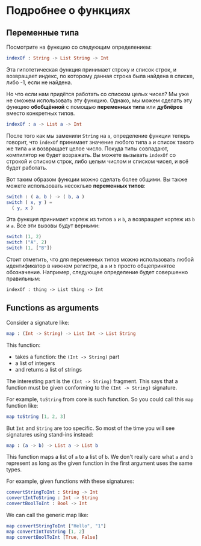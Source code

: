 # Подробнее о функциях

## Переменные типа

Посмотрите на функцию со следующим определением:

```elm
indexOf : String -> List String -> Int
```

Эта гипотетическая функция принимает строку и список строк, и возвращает индекс, по которому данная строка была найдена в списке, либо -1, если не найдена.

Но что если нам придётся работать со списком целых чисел? Мы уже не сможем использовать эту функцию. Однако, мы можем сделать эту функцию __обобщённой__ с помощью __переменных типа__ или __дублёров__ вместо конкретных типов.

```elm
indexOf : a -> List a -> Int
```

После того как мы заменили `String` на `a`, определение функции теперь говорит, что `indexOf` принимает значение любого типа `a` и список такого же типа `a` и возвращает целое число. Покуда типы совпадают, компилятор не будет возражать. Вы можете вызывать `indexOf` со строкой и списком строк, либо целым числом и списком чисел, и всё будет работать.

Вот таким образом функции можно сделать более общими. Вы также можете использовать несоклько __переменных типов__:

```elm
switch : ( a, b ) -> ( b, a )
switch ( x, y ) =
  ( y, x )
```

Эта функция принимает кортеж из типов `a` и `b`, а возвращает кортеж из `b` и `a`. Все эти вызовы будут верными:

```elm
switch (1, 2)
switch ("A", 2)
switch (1, ["B"])
```

Стоит отметить, что для переменных типов можно использовать любой идентификатор в нижнем регистре, а `a` и `b` просто общепринятое обозначение. Например, следующее определение будет совершенно правильным:

```
indexOf : thing -> List thing -> Int
```

## Functions as arguments

Consider a signature like:

```elm
map : (Int -> String) -> List Int -> List String
```

This function:

- takes a function: the `(Int -> String)` part
- a list of integers
- and returns a list of strings

The interesting part is the `(Int -> String)` fragment. This says that a function must be given conforming to the `(Int -> String)` signature.

For example, `toString` from core is such function. So you could call this `map` function like:

```elm
map toString [1, 2, 3]
```

But `Int` and `String` are too specific. So most of the time you will see signatures using stand-ins instead:

```elm
map : (a -> b) -> List a -> List b
```

This function maps a list of `a` to a list of `b`. We don't really care what `a` and `b` represent as long as the given function in the first argument uses the same types.

For example, given functions with these signatures:

```elm
convertStringToInt : String -> Int
convertIntToString : Int -> String
convertBoolToInt : Bool -> Int
```

We can call the generic map like:

```elm
map convertStringToInt ["Hello", "1"]
map convertIntToString [1, 2]
map convertBoolToInt [True, False]
```
